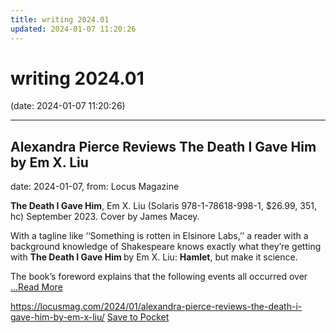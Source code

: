 ```yaml
---
title: writing 2024.01
updated: 2024-01-07 11:20:26
---
```


# writing 2024.01

(date: 2024-01-07 11:20:26)

---

## Alexandra Pierce Reviews The Death I Gave Him by Em X. Liu

date: 2024-01-07, from: Locus Magazine

<p><strong>The Death I Gave Him</strong>, Em X. Liu (Solaris 978-1-78618-998-1, $26.99, 351, hc) September 2023. Cover by James Macey.</p>
<p>With a tagline like ‘‘Something is rotten in El­sinore Labs,’’ a reader with a background knowl­edge of Shakespeare knows exactly what they’re getting with <strong>The Death I Gave Him </strong>by Em X. Liu: <strong>Hamlet</strong>, but make it science.</p>
<p>The book’s foreword explains that the follow­ing events all occurred over  <a href="https://locusmag.com/2024/01/alexandra-pierce-reviews-the-death-i-gave-him-by-em-x-liu/" class="read-more">...Read More </a></p>

<span class="feed-item-link">
<a href="https://locusmag.com/2024/01/alexandra-pierce-reviews-the-death-i-gave-him-by-em-x-liu/">https://locusmag.com/2024/01/alexandra-pierce-reviews-the-death-i-gave-him-by-em-x-liu/</a> <a href="https://getpocket.com/save" class="pocket-btn" data-lang="en" data-save-url="https://locusmag.com/2024/01/alexandra-pierce-reviews-the-death-i-gave-him-by-em-x-liu/">Save to Pocket</a>
</span>



<script type="text/javascript">!function(d,i){if(!d.getElementById(i)){var j=d.createElement("script");j.id=i;j.src="https://widgets.getpocket.com/v1/j/btn.js?v=1";var w=d.getElementById(i);d.body.appendChild(j);}}(document,"pocket-btn-js");</script>

